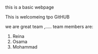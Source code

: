 this is a basic webpage

This is welcomeing tpo GitHUB

we are great team ,.....
team members are: 
1. Reina
2. Osama
3. Mohammad